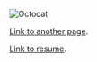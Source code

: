 
![Octocat](https://github.githubassets.com/images/icons/emoji/octocat.png)

[Link to another page](./another-page.html).

[Link to resume](./resume.md).



